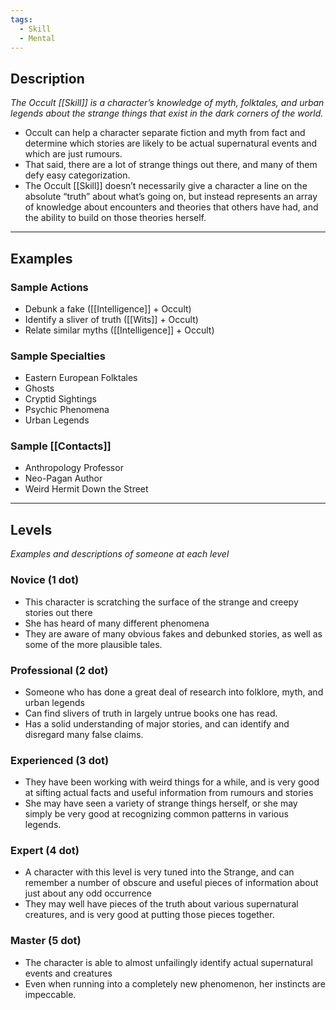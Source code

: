 ```yaml
---
tags:
  - Skill
  - Mental
---
```

## Description

_The Occult [[Skill]] is a character’s knowledge of myth, folktales, and urban legends about the strange things that exist in the dark corners of the world._
- Occult can help a character separate fiction and myth from fact and determine which stories are likely to be actual supernatural events and which are just rumours.
- That said, there are a lot of strange things out there, and many of them defy easy categorization.
- The Occult [[Skill]] doesn’t necessarily give a character a line on the absolute “truth” about what’s going on, but instead represents an array of knowledge about encounters and theories that others have had, and the ability to build on those theories herself.

---

## Examples

### Sample Actions

- Debunk a fake ([[Intelligence]] + Occult)
- Identify a sliver of truth ([[Wits]] + Occult)
- Relate similar myths ([[Intelligence]] + Occult)

### Sample Specialties

- Eastern European Folktales
- Ghosts
- Cryptid Sightings
- Psychic Phenomena
- Urban Legends

### Sample [[Contacts]]

- Anthropology Professor
- Neo-Pagan Author
- Weird Hermit Down the Street

---

## Levels

_Examples and descriptions of someone at each level_

### Novice (1 dot)

- This character is scratching the surface of the strange and creepy stories out there
- She has heard of many different phenomena
- They are aware of many obvious fakes and debunked stories, as well as some of the more plausible tales.

### Professional (2 dot)

- Someone who has done a great deal of research into folklore, myth, and urban legends
- Can find slivers of truth in largely untrue books one has read.
- Has a solid understanding of major stories, and can identify and disregard many false claims.

### Experienced (3 dot)

- They have been working with weird things for a while, and is very good at sifting actual facts and useful information from rumours and stories
- She may have seen a variety of strange things herself, or she may simply be very good at recognizing common patterns in various legends.

### Expert (4 dot)

- A character with this level is very tuned into the Strange, and can remember a number of obscure and useful pieces of information about just about any odd occurrence
- They may well have pieces of the truth about various supernatural creatures, and is very good at putting those pieces together.

### Master (5 dot)

- The character is able to almost unfailingly identify actual supernatural events and creatures
- Even when running into a completely new phenomenon, her instincts are impeccable.
